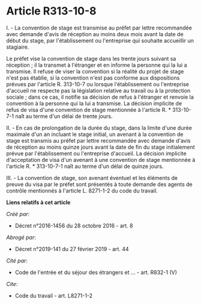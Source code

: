 # Article R313-10-8

I. - La convention de stage est transmise au préfet par lettre recommandée avec demande d'avis de réception au moins deux
mois avant la date de début du stage, par l'établissement ou l'entreprise qui souhaite accueillir un stagiaire. 

Le préfet vise la convention de stage dans les trente jours suivant sa réception ; il la transmet à l'étranger et en informe
la personne qui la lui a transmise. Il refuse de viser la convention si la réalité du projet de stage n'est pas établie, si
la convention n'est pas conforme aux dispositions prévues par l'article R. 313-10-7 ou lorsque l'établissement ou
l'entreprise d'accueil ne respecte pas la législation relative au travail ou à la protection sociale ; dans ce cas, il
notifie sa décision de refus à l'étranger et renvoie la convention à la personne qui la lui a transmise. La décision
implicite de refus de visa d'une convention de stage mentionnée à l'article R. * 313-10-7-1 naît au terme d'un délai de
trente jours. 

II. - En cas de prolongation de la durée du stage, dans la limite d'une durée maximale d'un an incluant le stage initial, un
avenant à la convention de stage est transmis au préfet par lettre recommandée avec demande d'avis de réception au moins
quinze jours avant la date de fin du stage initialement prévue par l'établissement ou l'entreprise d'accueil. La décision
implicite d'acceptation de visa d'un avenant à une convention de stage mentionnée à l'article R. * 313-10-7-1 naît au terme
d'un délai de quinze jours. 

III. - La convention de stage, son avenant éventuel et les éléments de preuve du visa par le préfet sont présentés à toute
demande des agents de contrôle mentionnés à l'article L. 8271-1-2 du code du travail.

**Liens relatifs à cet article**

_Créé par_:

  - Décret n°2016-1456 du 28 octobre 2016 - art. 8

_Abrogé par_:

  - Décret n°2019-141 du 27 février 2019 - art. 44

_Cité par_:

  - Code de l'entrée et du séjour des étrangers et ... - art. R832-1 (V)

_Cite_:

  - Code du travail - art. L8271-1-2
